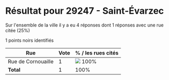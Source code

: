 # Résultat pour 29247 - Saint-Évarzec

Sur l'ensemble de la ville il y a eu 4 réponses dont 1 réponses avec une rue citée (25%)

1 points noirs identifiés

| Rue | Vote | % / les rues cités|
|-----|------|-------------------|
| Rue de Cornouaille | 1 | <img src="../../img/bar_100.gif" />&nbsp;100%|
| **Total** | 1 | 100%|
